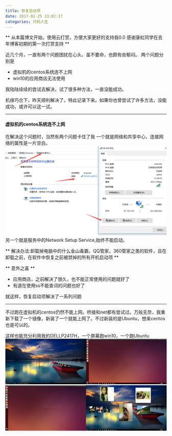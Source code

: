 ```yaml
---
title: 恢复启动项
date: 2017-02-25 13:02:17
categories: 代码人生
---
```

** 从本篇博文开始，使用云打赏，方便大家更好的支持我0.0
感谢康虹同学在去年博客初期的第一次打赏支持 **

近几个月，一直有两个问题困扰在心头，虽不要命，也颇有些郁闷。
两个问题分别是
- 虚拟机的centos系统连不上网
- win10的应用商店无法使用

我陆陆续续的尝试去解决，试了很多种方法，一直没能成功。

机缘巧合下，昨天顺利解决了，特此记录下来。如果你也曾尝试了许多方法，没能成功，或许可以这一试。

********************
#### 虚拟机的centos系统连不上网

在解决这个问题时，当然有两个问题卡住了我
一个就是网络和共享中心，连接网络的属性是一片空白。
![wlan-is-blank.png](/img/codelife/wlan-is-blank.png)
另一个就是服务中的Network Setup Service,始终不能启动。

** 解决办法:卸载掉电脑中的什么金山毒霸，QQ管家，360管家之类的软件，且在卸载之前，在软件中恢复之前被禁掉的所有开机启动项 **

** 意外之喜 **
- 应用商店，之前解决了很久，也不能正常使用的问题就好了
- 有道在使用ss不能查词的问题也好了

就这样，恢复启动项解决了一系列问题

******************

不过跑在虚拟机的centos仍然不能上网。桥接和net都有尝试过。万般无奈，我重新下载了一个镜像，新装了一个就能上网了。不过新装的是Ubuntu，想来centos也是可以的。

这样也能充分利用我的DELLP2417H，一个屏幕跑win10，一个跑Ubuntu
![desktop.png](/img/codelife/desktop.png)
![lover.png](/img/codelife/lover.png)


